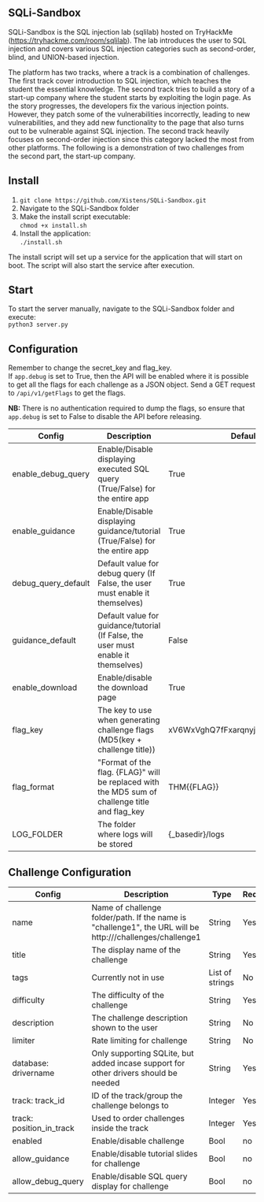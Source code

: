 ## SQLi-Sandbox
SQLi-Sandbox is the SQL injection lab (sqlilab) hosted on TryHackMe (https://tryhackme.com/room/sqlilab). The lab introduces the user to SQL injection and covers various SQL injection categories such as second-order, blind, and UNION-based injection.  

The platform has two tracks, where a track is a combination of challenges. The first track cover introduction to SQL injection, which teaches the student the essential knowledge. The second track tries to build a story of a start-up company where the student starts by exploiting the login page. As the story progresses, the developers fix the various injection points. However, they patch some of the vulnerabilities incorrectly, leading to new vulnerabilities, and they add new functionality to the page that also turns out to be vulnerable against SQL injection. The second track heavily focuses on second-order injection since this category lacked the most from other platforms. The following is a demonstration of two challenges from the second part, the start-up company.  

## Install
1. `git clone https://github.com/Xistens/SQLi-Sandbox.git`
2. Navigate to the SQLi-Sandbox folder
3. Make the install script executable:  
`chmod +x install.sh`
4. Install the application:  
`./install.sh`

The install script will set up a service for the application that will start on boot. The script will also start the service after execution.

## Start
To start the server manually, navigate to the SQLi-Sandbox folder and execute:  
`python3 server.py`

## Configuration
Remember to change the secret_key and flag_key.  
If `app.debug` is set to True, then the API will be enabled where it is possible to get all the flags for each challenge as a JSON object. Send a GET request to `/api/v1/getFlags` to  get the flags.  

**NB:** There is no authentication required to dump the flags, so ensure that `app.debug` is set to False to disable the API before releasing.

| Config | Description |Default
|--------|-------------|-------|
|enable_debug_query| Enable/Disable displaying executed SQL query (True/False) for the entire app | True|
|enable_guidance| Enable/Disable displaying guidance/tutorial (True/False) for the entire app | True|
|debug_query_default| Default value for debug query (If False, the user must enable it themselves)| True|
|guidance_default| Default value for guidance/tutorial (If False, the user must enable it themselves)|False|
|enable_download|Enable/disable the download page| True|
|flag_key|The key to use when generating challenge flags (MD5(key + challenge title))|xV6WxVghQ7fFxarqnyj5EYwPmrGZgt4Q|
|flag_format|"Format of the flag. {FLAG}" will be replaced with the MD5 sum of challenge title and flag_key|THM{{FLAG}}|
|LOG_FOLDER| The folder where logs will be stored|{_basedir}/logs|


## Challenge Configuration

| Config | Description | Type  | Required | Default
|--------|-------------|-------|----------|--------
| name | Name of challenge folder/path. If the name is "challenge1", the URL will be http://<IP>/challenges/challenge1 | String |Yes| |
|title| The display name of the challenge |String |Yes| |
|tags| Currently not in use | List of strings | No| |
|difficulty| The difficulty of the challenge |String| Yes | |
| description | The challenge description shown to the user | String | No | |
|limiter| Rate limiting for challenge | String | No | Disabled |
|database: drivername| Only supporting SQLite, but added incase support for other drivers should be needed | String | Yes| |
|track: track_id| ID of the track/group the challenge belongs to |Integer|Yes| |
|track: position_in_track| Used to order challenges inside the track|Integer|Yes| |
|enabled|Enable/disable challenge |Bool| no| Enabled|
|allow_guidance| Enable/disable tutorial slides for challenge |Bool| no| Enabled |
|allow_debug_query| Enable/disable SQL query display for challenge |Bool| no| Enabled |
